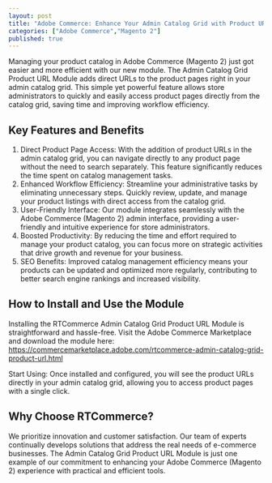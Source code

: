 ```yaml
---
layout: post
title: "Adobe Commerce: Enhance Your Admin Catalog Grid with Product URLs"
categories: ["Adobe Commerce","Magento 2"]
published: true
---
```

Managing your product catalog in Adobe Commerce (Magento 2) just got easier and more efficient with our new module. The Admin Catalog Grid Product URL Module adds direct URLs to the product pages right in your admin catalog grid. This simple yet powerful feature allows store administrators to quickly and easily access product pages directly from the catalog grid, saving time and improving workflow efficiency.

## Key Features and Benefits

1. Direct Product Page Access: With the addition of product URLs in the admin catalog grid, you can navigate directly to any product page without the need to search separately. This feature significantly reduces the time spent on catalog management tasks.
2. Enhanced Workflow Efficiency: Streamline your administrative tasks by eliminating unnecessary steps. Quickly review, update, and manage your product listings with direct access from the catalog grid.
3. User-Friendly Interface: Our module integrates seamlessly with the Adobe Commerce (Magento 2) admin interface, providing a user-friendly and intuitive experience for store administrators.
4. Boosted Productivity: By reducing the time and effort required to manage your product catalog, you can focus more on strategic activities that drive growth and revenue for your business.
5. SEO Benefits: Improved catalog management efficiency means your products can be updated and optimized more regularly, contributing to better search engine rankings and increased visibility.

## How to Install and Use the Module

Installing the RTCommerce Admin Catalog Grid Product URL Module is straightforward and hassle-free.  Visit the Adobe Commerce Marketplace and download the module here:
https://commercemarketplace.adobe.com/rtcommerce-admin-catalog-grid-product-url.html

Start Using: Once installed and configured, you will see the product URLs directly in your admin catalog grid, allowing you to access product pages with a single click.

## Why Choose RTCommerce?

We prioritize innovation and customer satisfaction. Our team of experts continually develops solutions that address the real needs of e-commerce businesses. The Admin Catalog Grid Product URL Module is just one example of our commitment to enhancing your Adobe Commerce (Magento 2) experience with practical and efficient tools.